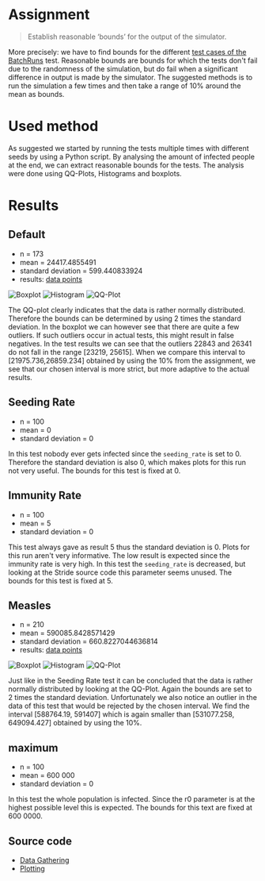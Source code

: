 # Assignment
> Establish reasonable ‘bounds’ for the output of the simulator.

More precisely: we have to find bounds for the different [test cases of the BatchRuns](https://github.com/broeckho/stride/blob/deb54e1e7be43e104aa404f83329640229f7c894/test/cpp/gtester/BatchRuns.cpp#L45-L49) test.
Reasonable bounds are bounds for which the tests don't fail due to the randomness of the simulation, but do fail when a significant difference in output is made by the simulator.
The suggested methods is to run the simulation a few times and then take a range of 10% around the mean as bounds.

# Used method
As suggested we started by running the tests multiple times with different seeds by using a Python script.
By analysing the amount of infected people at the end, we can extract reasonable bounds for the tests.
The analysis were done using QQ-Plots, Histograms and boxplots.

# Results
## Default
 - n = 173
 - mean = 24417.4855491
 - standard deviation = 599.440833924
 - results: [data points](assets/src/week2/default_data.txt)

![Boxplot](assets/images/week2/default_boxplot.png)
![Histogram](assets/images/week2/default_hist.png)
![QQ-Plot](assets/images/week2/default_qq.png)

The QQ-plot clearly indicates that the data is rather normally distributed.
Therefore the bounds can be determined by using 2 times the standard deviation.
In the boxplot we can however see that there are quite a few outliers. 
If such outliers occur in actual tests, this might result in false negatives.
In the test results we can see that the outliers 22843 and 26341 do not fall in the range [23219, 25615].
When we compare this interval to [21975.736,26859.234] obtained by using the 10% from the assignment, 
we see that our chosen interval is more strict, but more adaptive to the actual results.


## Seeding Rate
 - n = 100
 - mean = 0
 - standard deviation = 0

In this test nobody ever gets infected since the `seeding_rate` is set to 0.
Therefore the standard deviation is also 0, which makes plots for this run not very useful.
The bounds for this test is fixed at 0.

## Immunity Rate
 - n = 100
 - mean = 5
 - standard deviation = 0

This test always gave as result 5 thus the standard deviation is 0.
Plots for this run aren't very informative.
The low result is expected since the immunity rate is very high. In this test the `seeding_rate` is decreased, but looking at the Stride source code this parameter seems unused.
The bounds for this test is fixed at 5.


## Measles
 - n = 210
 - mean = 590085.8428571429
 - standard deviation = 660.8227044636814
 - results: [data points](assets/src/week2/measles_data.txt)

![Boxplot](assets/images/week2/measles_boxplot.png)
![Histogram](assets/images/week2/measles_hist.png)
![QQ-Plot](assets/images/week2/measles_qq.png)

Just like in the Seeding Rate test it can be concluded that the data is rather normally distributed by looking at the QQ-Plot.
Again the bounds are set to 2 times the standard deviation.
Unfortunately we also notice an outlier in the data of this test that would be rejected by the chosen interval.
We find the interval [588764.19, 591407] which is again smaller than [531077.258, 649094.427] obtained by using the 10%.


## maximum
 - n = 100
 - mean = 600 000
 - standard deviation = 0

In this test the whole population is infected. Since the r0 parameter is at the highest possible level this is expected.
The bounds for this text are fixed at 600 0000.

## Source code
 - [Data Gathering](assets/src/week2/mean.py)
 - [Plotting](assets/src/week2/plot.py)
